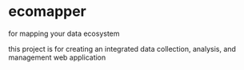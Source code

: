# ecomapper
for mapping your data ecosystem

this project is for creating an integrated data collection, analysis, and management web application
